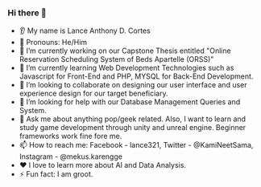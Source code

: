 ### Hi there 👋
* 👂 My name is Lance Anthony D. Cortes
* 👩 Pronouns: He/Him
* 🔭 I’m currently working on our Capstone Thesis entitled "Online Reservation Scheduling System of Beds Apartelle (ORSS)"
* 🌱 I’m currently learning Web Development Technologies such as Javascript for Front-End and PHP, MYSQL for Back-End Development.
* 🤝 I’m looking to collaborate on designing our user interface and user experience design for our target beneficiary.
* 🤔 I’m looking for help with our Database Management Queries and System.
* 💬 Ask me about anything pop/geek related. Also, I want to learn and study game development through unity and unreal engine. Beginner frameworks work fine fore me. 
* 📫 How to reach me: Facebook - lance321, Twitter - @KamiNeetSama, Instagram - @mekus.karengge
* ❤️ I love to learn more about AI and Data Analysis.
* ⚡ Fun fact: I am groot.

